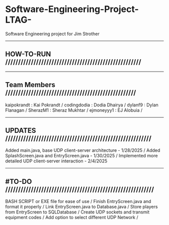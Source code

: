 # Software-Engineering-Project-LTAG-
Software Engineering project for Jim Strother

----------------------------------------------------------------
HOW-TO-RUN /////////////////////////////////////////////////////
----------------------------------------------------------------



----------------------------------------------------------------
Team Members ///////////////////////////////////////////////////
----------------------------------------------------------------
kaipokrandt : Kai Pokrandt /
codingdodia : Dodia Dhairya /
dylanf9     : Dylan Flanagan /
SherazM1    : Sheraz Mukhtar /
ejmoneyyy1  : EJ Alobuia /

-----------------------------------------------------------------
UPDATES /////////////////////////////////////////////////////////
-----------------------------------------------------------------
Added main.java, base UDP client-server architecture - 1/28/2025 /
Added SplashScreen.java and EntryScreen.java - 1/30/2025 /
Implemented more detailed UDP client-server interaction - 2/4/2025

-----------------------------------------------------------------
#TO-DO //////////////////////////////////////////////////////////
-----------------------------------------------------------------

BASH SCRIPT or EXE file for ease of use /
Finish EntryScreen.java and format it properly /
Link EntryScreen.java to Database.java /
Store players from EntryScreen to SQLDatabase /
Create UDP sockets and transmit equipment codes /
Add option to select different UDP Network /



